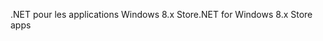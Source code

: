 <span data-ttu-id="84033-101">.NET pour les applications Windows 8.x Store</span><span class="sxs-lookup"><span data-stu-id="84033-101">.NET for Windows 8.x Store apps</span></span>